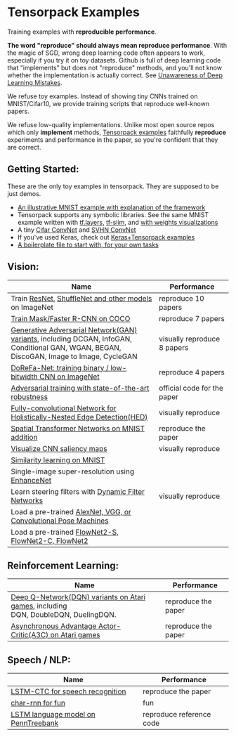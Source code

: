 
# Tensorpack Examples

Training examples with __reproducible performance__.

__The word "reproduce" should always mean reproduce performance__.
With the magic of SGD, wrong deep learning code often appears to work, especially if you try it on toy datasets.
Github is full of deep learning code that "implements" but does not "reproduce"
methods, and you'll not know whether the implementation is actually correct.
See [Unawareness of Deep Learning Mistakes](https://medium.com/@ppwwyyxx/unawareness-of-deep-learning-mistakes-d5b5774da0ba).

We refuse toy examples. 
Instead of showing tiny CNNs trained on MNIST/Cifar10, 
we provide training scripts that reproduce well-known papers.

We refuse low-quality implementations.
Unlike most open source repos which only __implement__ methods,
[Tensorpack examples](examples) faithfully __reproduce__ 
experiments and performance in the paper,
so you're confident that they are correct.


## Getting Started:
These are the only toy examples in tensorpack. They are supposed to be just demos.
+ [An illustrative MNIST example with explanation of the framework](basics/mnist-convnet.py)
+ Tensorpack supports any symbolic libraries. See the same MNIST example written with [tf.layers](basics/mnist-tflayers.py), [tf-slim](basics/mnist-tfslim.py), and [with weights visualizations](basics/mnist-visualizations.py)
+ A tiny [Cifar ConvNet](basics/cifar-convnet.py) and [SVHN ConvNet](basics/svhn-digit-convnet.py)
+ If you've used Keras, check out [Keras+Tensorpack examples](keras)
+ [A boilerplate file to start with, for your own tasks](boilerplate.py)

## Vision:
| Name                                                                                                                                                  | Performance                 |
| ---                                                                                                                                                   | ---                         |
| Train [ResNet](ResNet), [ShuffleNet and other models](ImageNetModels) on ImageNet                                                                     | reproduce 10 papers         |
| [Train Mask/Faster R-CNN on COCO](FasterRCNN)                                                                                                         | reproduce 7 papers          |
| [Generative Adversarial Network(GAN) variants](GAN), including DCGAN, InfoGAN, <br/> Conditional GAN, WGAN, BEGAN, DiscoGAN, Image to Image, CycleGAN | visually reproduce 8 papers |
| [DoReFa-Net: training binary / low-bitwidth CNN on ImageNet](DoReFa-Net)                                                                              | reproduce 4 papers          |
| [Adversarial training with state-of-the-art robustness](https://github.com/facebookresearch/ImageNet-Adversarial-Training)                            | official code for the paper |
| [Fully-convolutional Network for Holistically-Nested Edge Detection(HED)](HED)                                                                        | visually reproduce          |
| [Spatial Transformer Networks on MNIST addition](SpatialTransformer)                                                                                  | reproduce the paper         |
| [Visualize CNN saliency maps](Saliency)                                                                                                               | visually reproduce          |
| [Similarity learning on MNIST](SimilarityLearning)                                                                                                    |                             |
| Single-image super-resolution using [EnhanceNet](SuperResolution)                                                                                     |                             |
| Learn steering filters with [Dynamic Filter Networks](DynamicFilterNetwork)                                                                           | visually reproduce          |
| Load a pre-trained [AlexNet, VGG, or Convolutional Pose Machines](CaffeModels)                                                                        |                             |
| Load a pre-trained [FlowNet2-S, FlowNet2-C, FlowNet2](OpticalFlow)                                                                                    |                             |

## Reinforcement Learning:
| Name                                                                                                     | Performance         |
| ---                                                                                                      | ---                 |
| [Deep Q-Network(DQN) variants on Atari games](DeepQNetwork), including <br/> DQN, DoubleDQN, DuelingDQN. | reproduce the paper |
| [Asynchronous Advantage Actor-Critic(A3C) on Atari games](A3C-Gym)                                       | reproduce the paper |

## Speech / NLP:
| Name                                                | Performance              |
| ---                                                 | ---                      |
| [LSTM-CTC for speech recognition](CTC-TIMIT)        | reproduce the paper      |
| [char-rnn for fun](Char-RNN)                        | fun                      |
| [LSTM language model on PennTreebank](PennTreebank) | reproduce reference code |
